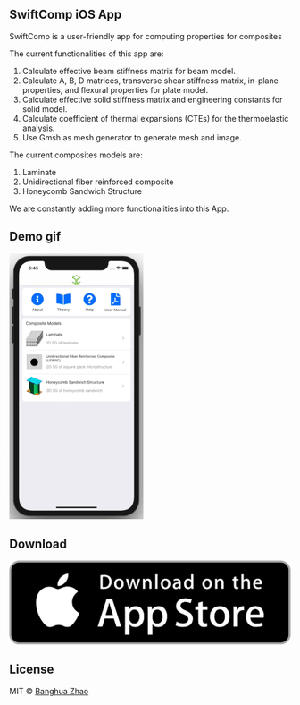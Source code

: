 ## SwiftComp iOS App
SwiftComp is a user-friendly app for computing properties for composites

The current functionalities of this app are:
1. Calculate effective beam stiffness matrix for beam model.
2. Calculate A, B, D matrices, transverse shear stiffness matrix, in-plane properties, and flexural properties for plate model.
3. Calculate effective solid stiffness matrix and engineering constants for solid model.
4. Calculate coefficient of thermal expansions (CTEs) for the thermoelastic analysis.
5. Use Gmsh as mesh generator to generate mesh and image.

The current composites models are:
1. Laminate
2. Unidirectional fiber reinforced composite
3. Honeycomb Sandwich Structure

We are constantly adding more functionalities into this App.

## Demo gif

![](./docs/demo.gif)

## Download

[![](./docs/app-store-icon.jpg)](https://apps.apple.com/us/app/swiftcomp/id1297825946)


## License
MIT © [Banghua Zhao](http://www.banghuazhao.com/)
